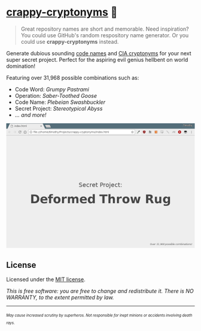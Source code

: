 # [crappy-cryptonyms](https://keithieopia.github.io/crappy-cryptonyms/) :poop:

> Great repository names are short and memorable. Need inspiration? You could use GitHub's random respository name generator. Or you could use **crappy-cryptonyms** instead.

Generate dubious sounding [code names](https://en.wikipedia.org/wiki/Code_name) and [CIA cryptonyms](https://en.wikipedia.org/wiki/CIA_cryptonym) for your next super secret project. Perfect for the aspiring evil genius hellbent on world domination!

Featuring over 31,968 possible combinations such as:

- Code Word: *Grumpy Pastrami*
- Operation: *Saber-Toothed Goose*
- Code Name: *Plebeian Swashbuckler*
- Secret Project: *Stereotypical Abyss*
- *... and more!*

[ ![](screenshot.png) ](https://keithieopia.github.io/crappy-cryptonyms/)

## License

Licensed under the [MIT license](https://github.com/keithieopia/crappy-cryptonyms/blob/master/LICENSE).

*This is free software: you are free to change and redistribute it. There is NO WARRANTY, to the extent permitted by law.*

---

<sup><sub><em>
May cause increased scrutiny by superheros. Not responsible for inept minions or accidents involving death rays.
</em></sub></sup>